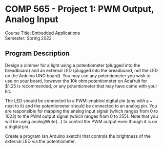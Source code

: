 # COMP 565 - Project 1: PWM Output, Analog Input

Course Title: Embedded Applications<br/>
Semester: Spring 2022<br/>

## Program Description

Design a dimmer for a light using a potentiometer (plugged into the breadboard) and an external LED (plugged into the breadboard, not the LED on the Arduino UNO board). You may use any potentiometer you wish to use on your board, however the 10k ohm potentiometer on Adafruit for $1.25 is recommended, or any potentiometer that may have come with your kit.

The LED should be connected to a PWM-enabled digital pin (any with a ~ next to it) and the potentiometer should be connected to an analog pin. You are responsible for mapping the analog input signal (which ranges from 0 to 1023) to the PWM output signal (which ranges from 0 to 255). Note that you will be using analogWrite(...) to control the PWM output even though it is on a digital pin.

Create a program (an Arduino sketch) that controls the brightness of the external LED via the potentiometer.
